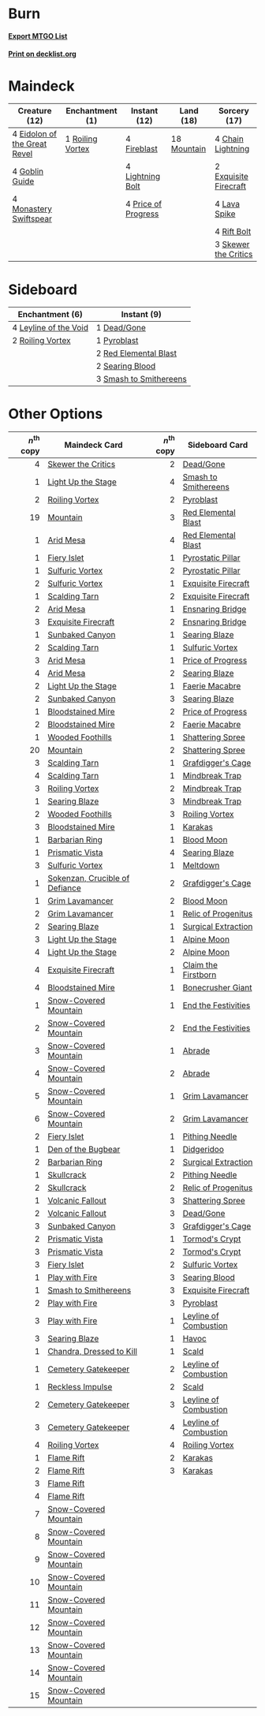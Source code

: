 # Burn

#### [Export MTGO List](../collection/Burn/Burn.txt)
#### [Print on decklist.org](http://decklist.org/?deckmain=4%09Chain%20Lightning%0A4%09Eidolon%20of%20the%20Great%20Revel%0A2%09Exquisite%20Firecraft%0A4%09Fireblast%0A4%09Goblin%20Guide%0A4%09Lava%20Spike%0A4%09Lightning%20Bolt%0A4%09Monastery%20Swiftspear%0A18%09Mountain%0A4%09Price%20of%20Progress%0A4%09Rift%20Bolt%0A1%09Roiling%20Vortex%0A3%09Skewer%20the%20Critics&deckside=1%09Dead/Gone%0A4%09Leyline%20of%20the%20Void%0A1%09Pyroblast%0A2%09Red%20Elemental%20Blast%0A2%09Roiling%20Vortex%0A2%09Searing%20Blood%0A3%09Smash%20to%20Smithereens)
# Maindeck

|                                             Creature (12)                                             |                                      Enchantment (1)                                      |                                         Instant (12)                                         |                                      Land (18)                                       |                                          Sorcery (17)                                          |
|-------------------------------------------------------------------------------------------------------|-------------------------------------------------------------------------------------------|----------------------------------------------------------------------------------------------|--------------------------------------------------------------------------------------|------------------------------------------------------------------------------------------------|
|4 [Eidolon of the Great Revel](http://gatherer.wizards.com/Pages/Card/Details.aspx?multiverseid=442117)|1 [Roiling Vortex](http://gatherer.wizards.com/Pages/Card/Details.aspx?multiverseid=491797)|4 [Fireblast](http://gatherer.wizards.com/Pages/Card/Details.aspx?multiverseid=189239)        |18 [Mountain](http://gatherer.wizards.com/Pages/Card/Details.aspx?multiverseid=439859)|4 [Chain Lightning](http://gatherer.wizards.com/Pages/Card/Details.aspx?multiverseid=446139)    |
|4 [Goblin Guide](http://gatherer.wizards.com/Pages/Card/Details.aspx?multiverseid=425921)              |                                                                                           |4 [Lightning Bolt](http://gatherer.wizards.com/Pages/Card/Details.aspx?multiverseid=806)      |                                                                                      |2 [Exquisite Firecraft](http://gatherer.wizards.com/Pages/Card/Details.aspx?multiverseid=398513)|
|4 [Monastery Swiftspear](http://gatherer.wizards.com/Pages/Card/Details.aspx?multiverseid=438706)      |                                                                                           |4 [Price of Progress](http://gatherer.wizards.com/Pages/Card/Details.aspx?multiverseid=413683)|                                                                                      |4 [Lava Spike](http://gatherer.wizards.com/Pages/Card/Details.aspx?multiverseid=79084)          |
|                                                                                                       |                                                                                           |                                                                                              |                                                                                      |4 [Rift Bolt](http://gatherer.wizards.com/Pages/Card/Details.aspx?multiverseid=426589)          |
|                                                                                                       |                                                                                           |                                                                                              |                                                                                      |3 [Skewer the Critics](http://gatherer.wizards.com/Pages/Card/Details.aspx?multiverseid=457259) |


# Sideboard

|                                        Enchantment (6)                                         |                                           Instant (9)                                           |
|------------------------------------------------------------------------------------------------|-------------------------------------------------------------------------------------------------|
|4 [Leyline of the Void](http://gatherer.wizards.com/Pages/Card/Details.aspx?multiverseid=107682)|1 [Dead/Gone](http://gatherer.wizards.com/Pages/Card/Details.aspx?multiverseid=126419)           |
|2 [Roiling Vortex](http://gatherer.wizards.com/Pages/Card/Details.aspx?multiverseid=491797)     |1 [Pyroblast](http://gatherer.wizards.com/Pages/Card/Details.aspx?multiverseid=4083)             |
|                                                                                                |2 [Red Elemental Blast](http://gatherer.wizards.com/Pages/Card/Details.aspx?multiverseid=814)    |
|                                                                                                |2 [Searing Blood](http://gatherer.wizards.com/Pages/Card/Details.aspx?multiverseid=378483)       |
|                                                                                                |3 [Smash to Smithereens](http://gatherer.wizards.com/Pages/Card/Details.aspx?multiverseid=397795)|


# Other Options

|*n*<sup>th</sup> copy|                                              Maindeck Card                                              |*n*<sup>th</sup> copy|                                         Sideboard Card                                         |
|--------------------:|---------------------------------------------------------------------------------------------------------|--------------------:|------------------------------------------------------------------------------------------------|
|                    4|[Skewer the Critics](http://gatherer.wizards.com/Pages/Card/Details.aspx?multiverseid=457259)            |                    2|[Dead/Gone](http://gatherer.wizards.com/Pages/Card/Details.aspx?multiverseid=126419)            |
|                    1|[Light Up the Stage](http://gatherer.wizards.com/Pages/Card/Details.aspx?multiverseid=457251)            |                    4|[Smash to Smithereens](http://gatherer.wizards.com/Pages/Card/Details.aspx?multiverseid=397795) |
|                    2|[Roiling Vortex](http://gatherer.wizards.com/Pages/Card/Details.aspx?multiverseid=491797)                |                    2|[Pyroblast](http://gatherer.wizards.com/Pages/Card/Details.aspx?multiverseid=4083)              |
|                   19|[Mountain](http://gatherer.wizards.com/Pages/Card/Details.aspx?multiverseid=439859)                      |                    3|[Red Elemental Blast](http://gatherer.wizards.com/Pages/Card/Details.aspx?multiverseid=814)     |
|                    1|[Arid Mesa](http://gatherer.wizards.com/Pages/Card/Details.aspx?multiverseid=405092)                     |                    4|[Red Elemental Blast](http://gatherer.wizards.com/Pages/Card/Details.aspx?multiverseid=814)     |
|                    1|[Fiery Islet](http://gatherer.wizards.com/Pages/Card/Details.aspx?multiverseid=464187)                   |                    1|[Pyrostatic Pillar](http://gatherer.wizards.com/Pages/Card/Details.aspx?multiverseid=44290)     |
|                    1|[Sulfuric Vortex](http://gatherer.wizards.com/Pages/Card/Details.aspx?multiverseid=382379)               |                    2|[Pyrostatic Pillar](http://gatherer.wizards.com/Pages/Card/Details.aspx?multiverseid=44290)     |
|                    2|[Sulfuric Vortex](http://gatherer.wizards.com/Pages/Card/Details.aspx?multiverseid=382379)               |                    1|[Exquisite Firecraft](http://gatherer.wizards.com/Pages/Card/Details.aspx?multiverseid=398513)  |
|                    1|[Scalding Tarn](http://gatherer.wizards.com/Pages/Card/Details.aspx?multiverseid=405107)                 |                    2|[Exquisite Firecraft](http://gatherer.wizards.com/Pages/Card/Details.aspx?multiverseid=398513)  |
|                    2|[Arid Mesa](http://gatherer.wizards.com/Pages/Card/Details.aspx?multiverseid=405092)                     |                    1|[Ensnaring Bridge](http://gatherer.wizards.com/Pages/Card/Details.aspx?multiverseid=15866)      |
|                    3|[Exquisite Firecraft](http://gatherer.wizards.com/Pages/Card/Details.aspx?multiverseid=398513)           |                    2|[Ensnaring Bridge](http://gatherer.wizards.com/Pages/Card/Details.aspx?multiverseid=15866)      |
|                    1|[Sunbaked Canyon](http://gatherer.wizards.com/Pages/Card/Details.aspx?multiverseid=464196)               |                    1|[Searing Blaze](http://gatherer.wizards.com/Pages/Card/Details.aspx?multiverseid=270873)        |
|                    2|[Scalding Tarn](http://gatherer.wizards.com/Pages/Card/Details.aspx?multiverseid=405107)                 |                    1|[Sulfuric Vortex](http://gatherer.wizards.com/Pages/Card/Details.aspx?multiverseid=382379)      |
|                    3|[Arid Mesa](http://gatherer.wizards.com/Pages/Card/Details.aspx?multiverseid=405092)                     |                    1|[Price of Progress](http://gatherer.wizards.com/Pages/Card/Details.aspx?multiverseid=413683)    |
|                    4|[Arid Mesa](http://gatherer.wizards.com/Pages/Card/Details.aspx?multiverseid=405092)                     |                    2|[Searing Blaze](http://gatherer.wizards.com/Pages/Card/Details.aspx?multiverseid=270873)        |
|                    2|[Light Up the Stage](http://gatherer.wizards.com/Pages/Card/Details.aspx?multiverseid=457251)            |                    1|[Faerie Macabre](http://gatherer.wizards.com/Pages/Card/Details.aspx?multiverseid=201822)       |
|                    2|[Sunbaked Canyon](http://gatherer.wizards.com/Pages/Card/Details.aspx?multiverseid=464196)               |                    3|[Searing Blaze](http://gatherer.wizards.com/Pages/Card/Details.aspx?multiverseid=270873)        |
|                    1|[Bloodstained Mire](http://gatherer.wizards.com/Pages/Card/Details.aspx?multiverseid=405094)             |                    2|[Price of Progress](http://gatherer.wizards.com/Pages/Card/Details.aspx?multiverseid=413683)    |
|                    2|[Bloodstained Mire](http://gatherer.wizards.com/Pages/Card/Details.aspx?multiverseid=405094)             |                    2|[Faerie Macabre](http://gatherer.wizards.com/Pages/Card/Details.aspx?multiverseid=201822)       |
|                    1|[Wooded Foothills](http://gatherer.wizards.com/Pages/Card/Details.aspx?multiverseid=405116)              |                    1|[Shattering Spree](http://gatherer.wizards.com/Pages/Card/Details.aspx?multiverseid=456224)     |
|                   20|[Mountain](http://gatherer.wizards.com/Pages/Card/Details.aspx?multiverseid=439859)                      |                    2|[Shattering Spree](http://gatherer.wizards.com/Pages/Card/Details.aspx?multiverseid=456224)     |
|                    3|[Scalding Tarn](http://gatherer.wizards.com/Pages/Card/Details.aspx?multiverseid=405107)                 |                    1|[Grafdigger's Cage](http://gatherer.wizards.com/Pages/Card/Details.aspx?multiverseid=278452)    |
|                    4|[Scalding Tarn](http://gatherer.wizards.com/Pages/Card/Details.aspx?multiverseid=405107)                 |                    1|[Mindbreak Trap](http://gatherer.wizards.com/Pages/Card/Details.aspx?multiverseid=197532)       |
|                    3|[Roiling Vortex](http://gatherer.wizards.com/Pages/Card/Details.aspx?multiverseid=491797)                |                    2|[Mindbreak Trap](http://gatherer.wizards.com/Pages/Card/Details.aspx?multiverseid=197532)       |
|                    1|[Searing Blaze](http://gatherer.wizards.com/Pages/Card/Details.aspx?multiverseid=270873)                 |                    3|[Mindbreak Trap](http://gatherer.wizards.com/Pages/Card/Details.aspx?multiverseid=197532)       |
|                    2|[Wooded Foothills](http://gatherer.wizards.com/Pages/Card/Details.aspx?multiverseid=405116)              |                    3|[Roiling Vortex](http://gatherer.wizards.com/Pages/Card/Details.aspx?multiverseid=491797)       |
|                    3|[Bloodstained Mire](http://gatherer.wizards.com/Pages/Card/Details.aspx?multiverseid=405094)             |                    1|[Karakas](http://gatherer.wizards.com/Pages/Card/Details.aspx?multiverseid=413782)              |
|                    1|[Barbarian Ring](http://gatherer.wizards.com/Pages/Card/Details.aspx?multiverseid=29906)                 |                    1|[Blood Moon](http://gatherer.wizards.com/Pages/Card/Details.aspx?multiverseid=45386)            |
|                    1|[Prismatic Vista](http://gatherer.wizards.com/Pages/Card/Details.aspx?multiverseid=464193)               |                    4|[Searing Blaze](http://gatherer.wizards.com/Pages/Card/Details.aspx?multiverseid=270873)        |
|                    3|[Sulfuric Vortex](http://gatherer.wizards.com/Pages/Card/Details.aspx?multiverseid=382379)               |                    1|[Meltdown](http://gatherer.wizards.com/Pages/Card/Details.aspx?multiverseid=10466)              |
|                    1|[Sokenzan, Crucible of Defiance](http://gatherer.wizards.com/Pages/Card/Details.aspx?multiverseid=548589)|                    2|[Grafdigger's Cage](http://gatherer.wizards.com/Pages/Card/Details.aspx?multiverseid=278452)    |
|                    1|[Grim Lavamancer](http://gatherer.wizards.com/Pages/Card/Details.aspx?multiverseid=430589)               |                    2|[Blood Moon](http://gatherer.wizards.com/Pages/Card/Details.aspx?multiverseid=45386)            |
|                    2|[Grim Lavamancer](http://gatherer.wizards.com/Pages/Card/Details.aspx?multiverseid=430589)               |                    1|[Relic of Progenitus](http://gatherer.wizards.com/Pages/Card/Details.aspx?multiverseid=174824)  |
|                    2|[Searing Blaze](http://gatherer.wizards.com/Pages/Card/Details.aspx?multiverseid=270873)                 |                    1|[Surgical Extraction](http://gatherer.wizards.com/Pages/Card/Details.aspx?multiverseid=397706)  |
|                    3|[Light Up the Stage](http://gatherer.wizards.com/Pages/Card/Details.aspx?multiverseid=457251)            |                    1|[Alpine Moon](http://gatherer.wizards.com/Pages/Card/Details.aspx?multiverseid=447264)          |
|                    4|[Light Up the Stage](http://gatherer.wizards.com/Pages/Card/Details.aspx?multiverseid=457251)            |                    2|[Alpine Moon](http://gatherer.wizards.com/Pages/Card/Details.aspx?multiverseid=447264)          |
|                    4|[Exquisite Firecraft](http://gatherer.wizards.com/Pages/Card/Details.aspx?multiverseid=398513)           |                    1|[Claim the Firstborn](http://gatherer.wizards.com/Pages/Card/Details.aspx?multiverseid=473080)  |
|                    4|[Bloodstained Mire](http://gatherer.wizards.com/Pages/Card/Details.aspx?multiverseid=405094)             |                    1|[Bonecrusher Giant](http://gatherer.wizards.com/Pages/Card/Details.aspx?multiverseid=473077)    |
|                    1|[Snow-Covered Mountain](http://gatherer.wizards.com/Pages/Card/Details.aspx?multiverseid=121233)         |                    1|[End the Festivities](http://gatherer.wizards.com/Pages/Card/Details.aspx?multiverseid=541010)  |
|                    2|[Snow-Covered Mountain](http://gatherer.wizards.com/Pages/Card/Details.aspx?multiverseid=121233)         |                    2|[End the Festivities](http://gatherer.wizards.com/Pages/Card/Details.aspx?multiverseid=541010)  |
|                    3|[Snow-Covered Mountain](http://gatherer.wizards.com/Pages/Card/Details.aspx?multiverseid=121233)         |                    1|[Abrade](http://gatherer.wizards.com/Pages/Card/Details.aspx?multiverseid=430772)               |
|                    4|[Snow-Covered Mountain](http://gatherer.wizards.com/Pages/Card/Details.aspx?multiverseid=121233)         |                    2|[Abrade](http://gatherer.wizards.com/Pages/Card/Details.aspx?multiverseid=430772)               |
|                    5|[Snow-Covered Mountain](http://gatherer.wizards.com/Pages/Card/Details.aspx?multiverseid=121233)         |                    1|[Grim Lavamancer](http://gatherer.wizards.com/Pages/Card/Details.aspx?multiverseid=430589)      |
|                    6|[Snow-Covered Mountain](http://gatherer.wizards.com/Pages/Card/Details.aspx?multiverseid=121233)         |                    2|[Grim Lavamancer](http://gatherer.wizards.com/Pages/Card/Details.aspx?multiverseid=430589)      |
|                    2|[Fiery Islet](http://gatherer.wizards.com/Pages/Card/Details.aspx?multiverseid=464187)                   |                    1|[Pithing Needle](http://gatherer.wizards.com/Pages/Card/Details.aspx?multiverseid=129526)       |
|                    1|[Den of the Bugbear](http://gatherer.wizards.com/Pages/Card/Details.aspx?multiverseid=527541)            |                    1|[Didgeridoo](http://gatherer.wizards.com/Pages/Card/Details.aspx?multiverseid=2904)             |
|                    2|[Barbarian Ring](http://gatherer.wizards.com/Pages/Card/Details.aspx?multiverseid=29906)                 |                    2|[Surgical Extraction](http://gatherer.wizards.com/Pages/Card/Details.aspx?multiverseid=397706)  |
|                    1|[Skullcrack](http://gatherer.wizards.com/Pages/Card/Details.aspx?multiverseid=366238)                    |                    2|[Pithing Needle](http://gatherer.wizards.com/Pages/Card/Details.aspx?multiverseid=129526)       |
|                    2|[Skullcrack](http://gatherer.wizards.com/Pages/Card/Details.aspx?multiverseid=366238)                    |                    2|[Relic of Progenitus](http://gatherer.wizards.com/Pages/Card/Details.aspx?multiverseid=174824)  |
|                    1|[Volcanic Fallout](http://gatherer.wizards.com/Pages/Card/Details.aspx?multiverseid=220512)              |                    3|[Shattering Spree](http://gatherer.wizards.com/Pages/Card/Details.aspx?multiverseid=456224)     |
|                    2|[Volcanic Fallout](http://gatherer.wizards.com/Pages/Card/Details.aspx?multiverseid=220512)              |                    3|[Dead/Gone](http://gatherer.wizards.com/Pages/Card/Details.aspx?multiverseid=126419)            |
|                    3|[Sunbaked Canyon](http://gatherer.wizards.com/Pages/Card/Details.aspx?multiverseid=464196)               |                    3|[Grafdigger's Cage](http://gatherer.wizards.com/Pages/Card/Details.aspx?multiverseid=278452)    |
|                    2|[Prismatic Vista](http://gatherer.wizards.com/Pages/Card/Details.aspx?multiverseid=464193)               |                    1|[Tormod's Crypt](http://gatherer.wizards.com/Pages/Card/Details.aspx?multiverseid=389723)       |
|                    3|[Prismatic Vista](http://gatherer.wizards.com/Pages/Card/Details.aspx?multiverseid=464193)               |                    2|[Tormod's Crypt](http://gatherer.wizards.com/Pages/Card/Details.aspx?multiverseid=389723)       |
|                    3|[Fiery Islet](http://gatherer.wizards.com/Pages/Card/Details.aspx?multiverseid=464187)                   |                    2|[Sulfuric Vortex](http://gatherer.wizards.com/Pages/Card/Details.aspx?multiverseid=382379)      |
|                    1|[Play with Fire](http://gatherer.wizards.com/Pages/Card/Details.aspx?multiverseid=534933)                |                    3|[Searing Blood](http://gatherer.wizards.com/Pages/Card/Details.aspx?multiverseid=378483)        |
|                    1|[Smash to Smithereens](http://gatherer.wizards.com/Pages/Card/Details.aspx?multiverseid=397795)          |                    3|[Exquisite Firecraft](http://gatherer.wizards.com/Pages/Card/Details.aspx?multiverseid=398513)  |
|                    2|[Play with Fire](http://gatherer.wizards.com/Pages/Card/Details.aspx?multiverseid=534933)                |                    3|[Pyroblast](http://gatherer.wizards.com/Pages/Card/Details.aspx?multiverseid=4083)              |
|                    3|[Play with Fire](http://gatherer.wizards.com/Pages/Card/Details.aspx?multiverseid=534933)                |                    1|[Leyline of Combustion](http://gatherer.wizards.com/Pages/Card/Details.aspx?multiverseid=466902)|
|                    3|[Searing Blaze](http://gatherer.wizards.com/Pages/Card/Details.aspx?multiverseid=270873)                 |                    1|[Havoc](http://gatherer.wizards.com/Pages/Card/Details.aspx?multiverseid=4823)                  |
|                    1|[Chandra, Dressed to Kill](http://gatherer.wizards.com/Pages/Card/Details.aspx?multiverseid=541004)      |                    1|[Scald](http://gatherer.wizards.com/Pages/Card/Details.aspx?multiverseid=10657)                 |
|                    1|[Cemetery Gatekeeper](http://gatherer.wizards.com/Pages/Card/Details.aspx?multiverseid=541003)           |                    2|[Leyline of Combustion](http://gatherer.wizards.com/Pages/Card/Details.aspx?multiverseid=466902)|
|                    1|[Reckless Impulse](http://gatherer.wizards.com/Pages/Card/Details.aspx?multiverseid=541032)              |                    2|[Scald](http://gatherer.wizards.com/Pages/Card/Details.aspx?multiverseid=10657)                 |
|                    2|[Cemetery Gatekeeper](http://gatherer.wizards.com/Pages/Card/Details.aspx?multiverseid=541003)           |                    3|[Leyline of Combustion](http://gatherer.wizards.com/Pages/Card/Details.aspx?multiverseid=466902)|
|                    3|[Cemetery Gatekeeper](http://gatherer.wizards.com/Pages/Card/Details.aspx?multiverseid=541003)           |                    4|[Leyline of Combustion](http://gatherer.wizards.com/Pages/Card/Details.aspx?multiverseid=466902)|
|                    4|[Roiling Vortex](http://gatherer.wizards.com/Pages/Card/Details.aspx?multiverseid=491797)                |                    4|[Roiling Vortex](http://gatherer.wizards.com/Pages/Card/Details.aspx?multiverseid=491797)       |
|                    1|[Flame Rift](http://gatherer.wizards.com/Pages/Card/Details.aspx?multiverseid=22290)                     |                    2|[Karakas](http://gatherer.wizards.com/Pages/Card/Details.aspx?multiverseid=413782)              |
|                    2|[Flame Rift](http://gatherer.wizards.com/Pages/Card/Details.aspx?multiverseid=22290)                     |                    3|[Karakas](http://gatherer.wizards.com/Pages/Card/Details.aspx?multiverseid=413782)              |
|                    3|[Flame Rift](http://gatherer.wizards.com/Pages/Card/Details.aspx?multiverseid=22290)                     |                     |                                                                                                |
|                    4|[Flame Rift](http://gatherer.wizards.com/Pages/Card/Details.aspx?multiverseid=22290)                     |                     |                                                                                                |
|                    7|[Snow-Covered Mountain](http://gatherer.wizards.com/Pages/Card/Details.aspx?multiverseid=121233)         |                     |                                                                                                |
|                    8|[Snow-Covered Mountain](http://gatherer.wizards.com/Pages/Card/Details.aspx?multiverseid=121233)         |                     |                                                                                                |
|                    9|[Snow-Covered Mountain](http://gatherer.wizards.com/Pages/Card/Details.aspx?multiverseid=121233)         |                     |                                                                                                |
|                   10|[Snow-Covered Mountain](http://gatherer.wizards.com/Pages/Card/Details.aspx?multiverseid=121233)         |                     |                                                                                                |
|                   11|[Snow-Covered Mountain](http://gatherer.wizards.com/Pages/Card/Details.aspx?multiverseid=121233)         |                     |                                                                                                |
|                   12|[Snow-Covered Mountain](http://gatherer.wizards.com/Pages/Card/Details.aspx?multiverseid=121233)         |                     |                                                                                                |
|                   13|[Snow-Covered Mountain](http://gatherer.wizards.com/Pages/Card/Details.aspx?multiverseid=121233)         |                     |                                                                                                |
|                   14|[Snow-Covered Mountain](http://gatherer.wizards.com/Pages/Card/Details.aspx?multiverseid=121233)         |                     |                                                                                                |
|                   15|[Snow-Covered Mountain](http://gatherer.wizards.com/Pages/Card/Details.aspx?multiverseid=121233)         |                     |                                                                                                |

